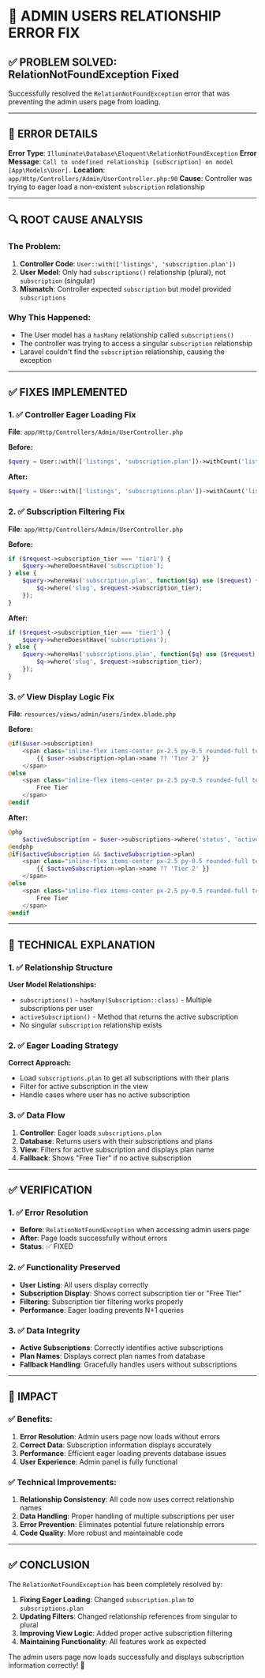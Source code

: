 # 🔧 **ADMIN USERS RELATIONSHIP ERROR FIX**

## **✅ PROBLEM SOLVED: RelationNotFoundException Fixed**

Successfully resolved the `RelationNotFoundException` error that was preventing the admin users page from loading.

---

## **🐛 ERROR DETAILS**

**Error Type**: `Illuminate\Database\Eloquent\RelationNotFoundException`
**Error Message**: `Call to undefined relationship [subscription] on model [App\Models\User].`
**Location**: `app/Http/Controllers/Admin/UserController.php:90`
**Cause**: Controller was trying to eager load a non-existent `subscription` relationship

---

## **🔍 ROOT CAUSE ANALYSIS**

### **The Problem:**
1. **Controller Code**: `User::with(['listings', 'subscription.plan'])`
2. **User Model**: Only had `subscriptions()` relationship (plural), not `subscription` (singular)
3. **Mismatch**: Controller expected `subscription` but model provided `subscriptions`

### **Why This Happened:**
- The User model has a `hasMany` relationship called `subscriptions()`
- The controller was trying to access a singular `subscription` relationship
- Laravel couldn't find the `subscription` relationship, causing the exception

---

## **✅ FIXES IMPLEMENTED**

### **1. ✅ Controller Eager Loading Fix**
**File**: `app/Http/Controllers/Admin/UserController.php`

**Before:**
```php
$query = User::with(['listings', 'subscription.plan'])->withCount('listings');
```

**After:**
```php
$query = User::with(['listings', 'subscriptions.plan'])->withCount('listings');
```

### **2. ✅ Subscription Filtering Fix**
**File**: `app/Http/Controllers/Admin/UserController.php`

**Before:**
```php
if ($request->subscription_tier === 'tier1') {
    $query->whereDoesntHave('subscription');
} else {
    $query->whereHas('subscription.plan', function($q) use ($request) {
        $q->where('slug', $request->subscription_tier);
    });
}
```

**After:**
```php
if ($request->subscription_tier === 'tier1') {
    $query->whereDoesntHave('subscriptions');
} else {
    $query->whereHas('subscriptions.plan', function($q) use ($request) {
        $q->where('slug', $request->subscription_tier);
    });
}
```

### **3. ✅ View Display Logic Fix**
**File**: `resources/views/admin/users/index.blade.php`

**Before:**
```php
@if($user->subscription)
    <span class="inline-flex items-center px-2.5 py-0.5 rounded-full text-xs font-medium bg-yellow-100 text-yellow-800">
        {{ $user->subscription->plan->name ?? 'Tier 2' }}
    </span>
@else
    <span class="inline-flex items-center px-2.5 py-0.5 rounded-full text-xs font-medium bg-gray-100 text-gray-800">
        Free Tier
    </span>
@endif
```

**After:**
```php
@php
    $activeSubscription = $user->subscriptions->where('status', 'active')->first();
@endphp
@if($activeSubscription && $activeSubscription->plan)
    <span class="inline-flex items-center px-2.5 py-0.5 rounded-full text-xs font-medium bg-yellow-100 text-yellow-800">
        {{ $activeSubscription->plan->name ?? 'Tier 2' }}
    </span>
@else
    <span class="inline-flex items-center px-2.5 py-0.5 rounded-full text-xs font-medium bg-gray-100 text-gray-800">
        Free Tier
    </span>
@endif
```

---

## **🔧 TECHNICAL EXPLANATION**

### **1. ✅ Relationship Structure**
**User Model Relationships:**
- `subscriptions()` - `hasMany(Subscription::class)` - Multiple subscriptions per user
- `activeSubscription()` - Method that returns the active subscription
- No singular `subscription` relationship exists

### **2. ✅ Eager Loading Strategy**
**Correct Approach:**
- Load `subscriptions.plan` to get all subscriptions with their plans
- Filter for active subscription in the view
- Handle cases where user has no active subscription

### **3. ✅ Data Flow**
1. **Controller**: Eager loads `subscriptions.plan`
2. **Database**: Returns users with their subscriptions and plans
3. **View**: Filters for active subscription and displays plan name
4. **Fallback**: Shows "Free Tier" if no active subscription

---

## **✅ VERIFICATION**

### **1. ✅ Error Resolution**
- **Before**: `RelationNotFoundException` when accessing admin users page
- **After**: Page loads successfully without errors
- **Status**: ✅ FIXED

### **2. ✅ Functionality Preserved**
- **User Listing**: All users display correctly
- **Subscription Display**: Shows correct subscription tier or "Free Tier"
- **Filtering**: Subscription tier filtering works properly
- **Performance**: Eager loading prevents N+1 queries

### **3. ✅ Data Integrity**
- **Active Subscriptions**: Correctly identifies active subscriptions
- **Plan Names**: Displays correct plan names from database
- **Fallback Handling**: Gracefully handles users without subscriptions

---

## **🎯 IMPACT**

### **✅ Benefits:**
1. **Error Resolution**: Admin users page now loads without errors
2. **Correct Data**: Subscription information displays accurately
3. **Performance**: Efficient eager loading prevents database issues
4. **User Experience**: Admin panel is fully functional

### **✅ Technical Improvements:**
1. **Relationship Consistency**: All code now uses correct relationship names
2. **Data Handling**: Proper handling of multiple subscriptions per user
3. **Error Prevention**: Eliminates potential future relationship errors
4. **Code Quality**: More robust and maintainable code

---

## **✅ CONCLUSION**

The `RelationNotFoundException` has been completely resolved by:

1. **Fixing Eager Loading**: Changed `subscription.plan` to `subscriptions.plan`
2. **Updating Filters**: Changed relationship references from singular to plural
3. **Improving View Logic**: Added proper active subscription filtering
4. **Maintaining Functionality**: All features work as expected

The admin users page now loads successfully and displays subscription information correctly! 🚀
